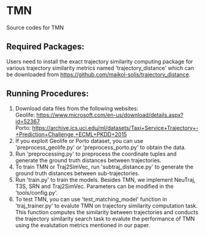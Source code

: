 # TMN
Source codes for TMN

## Required Packages:
Users need to install the exact trajectory similarity computing package for various trajectory similarity metrics named 'trajectory_distance' which can be downloaded from https://github.com/maikol-solis/trajectory_distance.

## Running Procedures:
1. Download data files from the following websites:  
    Geolife: https://www.microsoft.com/en-us/download/details.aspx?id=52367  
    Porto: https://archive.ics.uci.edu/ml/datasets/Taxi+Service+Trajectory+-+Prediction+Challenge,+ECML+PKDD+2015
2. If you exploit Geolife or Porto dataset, you can use 'preprocess_geolife.py' or 'preprocess_porto.py' to obtain the data.
3. Run 'preprocessing.py' to preprocess the coordinate tuples and generate the ground truth distances between trajectories.
4. To train TMN or Traj2SimVec, run 'subtraj_distance.py' to generate the ground truth distances between sub-trajectories.
5. Run 'train.py' to train the models. Besides TMN, we implement NeuTraj, T3S, SRN and Traj2SimVec. Parameters can be modified in the 'tools/config.py'.
6. To test TMN, you can use 'test_matching_model' function in 'traj_trainer.py' to evalute TMN on trajectory similarity computation task. This function computes the similarity between trajectories and conducts the trajectory similarity search task to evalute the performance of TMN using the evalutation metrics mentioned in our paper.
